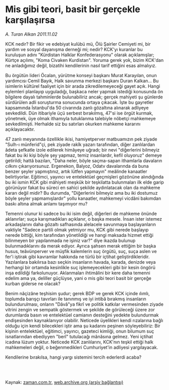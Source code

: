# Mis gibi teori, basit bir gerçekle karşılaşırsa

*A. Turan Alkan 2011.11.02*

<td class="columnist-detail">
<p>KCK nedir? Bir fikir ve edebiyat kulübü mü, Ölü Şairler Cemiyeti mi, bir yardım ve sosyal dayanışma derneği mi; nedir? KCK'yı kuranlar bu kuruluşun adını "Kürdistan Halklar Konfederasyonu" olarak açıklamışlar; Kürtçe açılımı, "Koma Civaken Kurdistan". Yoruma gerek yok, bizim KCK'dan ne anladığımız değil, bizatihi kendilerinin nasıl tarif ettiğini esas almalıyız.</p>
<p>
<div id="haberMetinDiv">
<p>Bu örgütün lideri Öcalan, yürütme konseyi başkanı Murat Karayılan, onun yardımcısı Cemil Bayık, Halk savunma merkezi başkanı Duran Kalkan... Bu isimlerin kültürel faaliyet için bir arada zikredilemeyeceği gayet açık. Hangi eylemleri planlayıp uyguladığı, başkaca neler yapmak istediği konusunda ön bilgilere dayalı tahminlerde bulunabiliriz ancak; gerçek mahiyeti şu günlerde sürdürülen adli soruşturma sonucunda ortaya çıkacak. İşte bu gayretler kapsamında İstanbul'da 50 civarında zanlı gözaltına alınarak adliyeye sevkedildi. Dün itibariyle üçü serbest bırakılmış, 47'si ise örgüt kurmak, yönetmek, üye olmak ithamıyla tutuklanma talebiyle nöbetçi mahkemeye sevkedilmişti. Herhalde siz bu satırları okurken mahkeme kararını açıklayacaktır.
<p>47 zanlı meyanında özellikle ikisi, hamiyetperver matbuamızın pek ziyade "Sulh-ı münferid"çi, pek ziyade rakîk yazarı tarafından, diğer zanlılardan âdeta şefkatle izole edilerek himâyeye uğradı; bir nevi "diğerlerini bilmeyiz fakat bu iki kişi böyle şey yapmaz, temiz insanlardır, kefil oluyoruz" demeye getirildi; hattâ bazıları, "Daha neler, böyle saçma-sapan ithamlarla davaların cılkını çıkarıyorsunuz. Ergenekon, Balyoz, Odatv davalarında da buna benzer şeyler yapmıştınız, artık lütfen yapmayın" meâlinde kanaatler belirtiyorlar. Eğitimci, yayıncı ve entelektüel geçmişleri gözönüne alındığında bu iki ismin KCK gibi mâhiyeti meşkûk bir teşkilatta bulunmaları ilk elde garip görünüyor fakat bu süreci en sahici şekilde aydınlatacak olan da mahkeme kararı değil midir? Bu durumda, "Diğerlerini bilmeyiz ama bu iki dostumuz böyle şeyler yapmamışlardır" yollu kanaatler, mahkemeyi vicdâni bakımdan baskı altına almak anlamı taşımıyor mu?
<p>Temenni olunur ki sadece bu iki isim değil, diğerleri de mahkeme önünde aklanırlar; suça karışmadıkları açıklanır, o başka mesele. İnsan ister istemez arkadaşlarını daha gözaltı safhasında alelacele savunmaya başlayanların vaktiyle "Sadece partili olmak yetmiyor mu, KCK gibi nerede başlayıp nerede bittiği, kim tarafından yönetildiği ve hangi maksada hizmet ettiği bilinmeyen bir yapılanmada ne işiniz var?" diye ikazda bulunup bulunmadıklarını da merak ediyor. Ayrıca şahsen merak ettiğim bir başka husus, teâvünperver ve müşfik kalemlerin suç örgütü, suç, suça aslen ve fer'i iştirak gibi kavramlar hakkında ne türlü bir içtihat geliştirdikleridir. Yazılanlara bakılırsa bazı seçkin insanların havada, karada, denizde veya herhangi bir ortamda kesinlikle suç işlemeyecekleri gibi bir kesin öngörü inşa edildiği farkolunuyor. Aklanmaları ihtimâlini bir kere daha temenni edelim ama ya, deliller güçlüyse, yani o mis gibi teori basit bir gerçeğe kurban giderse ne olacak?
<p>Benim nâçizâne teşhisim şudur; gerek BDP ve gerek KCK içinde ılımlı, toplumda barışçı tavırları ile tanınmış ve iyi intibâ bırakmış insanların bulundurulması, onların "Dâvâ"ya fikrî ve politik katkılar vermesinden ziyade vitrini zengin ve sempatik göstermek ve şekilde de görüleceği üzere zor durumlarda basın ve entelektüel camianın desteğini yedekte bulundurmak endişesinden kaynaklanıyor olabilir. Neticede üyelikleri kendi rızalarına bağlı olduğu için kendi bilecekleri iştir ama şu kadarını peşinen söyleyebiliriz: Bir kişinin entelektüel, eğitimci, yayıncı, gazeteci kimliği, onun bilumum suç isnatlarından ebediyyen "berî" tutulacağı mânâsına gelmez. Yeni içtihat icadına lüzum yoktur. Neticede KCK zanlılarını, KCK'nın teşkil ettiği halk mahkemeleri değil, o beğenmedikleri Cumhuriyet'in adliyesi yargılayacak.
<p>Kendilerine bırakılsa, hangi yargı sistemini tercih ederlerdi acaba? </p></p></p></p></p></div>
</p>


<p><br>
		 </br></p></td>

Kaynak: [zaman.com.tr](http://zaman.com.tr/yazar.do?yazino=1197525), [web.archive.org (arşiv bağlantısı)](http://web.archive.org/web/20120107204403/http://www.zaman.com.tr:80/yazar.do?yazino=1197525)
